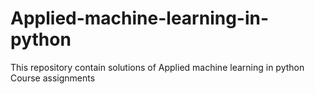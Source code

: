 # Applied-machine-learning-in-python
This repository contain solutions of Applied machine learning in python Course assignments
